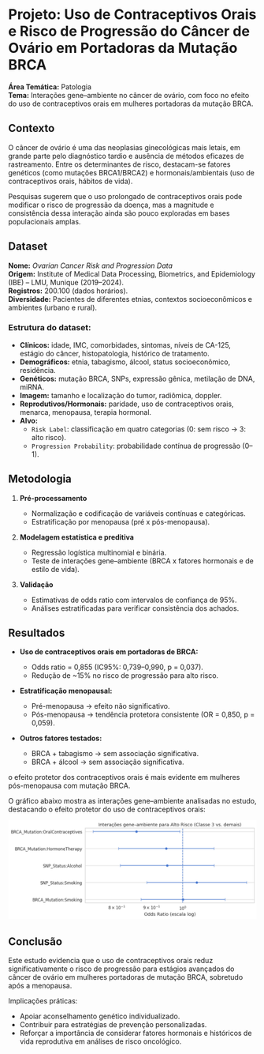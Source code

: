 # Projeto: Uso de Contraceptivos Orais e Risco de Progressão do Câncer de Ovário em Portadoras da Mutação BRCA  

**Área Temática:** Patologia  
**Tema:** Interações gene–ambiente no câncer de ovário, com foco no efeito do uso de contraceptivos orais em mulheres portadoras da mutação BRCA.  

## Contexto  

O câncer de ovário é uma das neoplasias ginecológicas mais letais, em grande parte pelo diagnóstico tardio e ausência de métodos eficazes de rastreamento. Entre os determinantes de risco, destacam-se fatores genéticos (como mutações BRCA1/BRCA2) e hormonais/ambientais (uso de contraceptivos orais, hábitos de vida).  

Pesquisas sugerem que o uso prolongado de contraceptivos orais pode modificar o risco de progressão da doença, mas a magnitude e consistência dessa interação ainda são pouco exploradas em bases populacionais amplas.  


## Dataset  

**Nome:** *Ovarian Cancer Risk and Progression Data*  
**Origem:** Institute of Medical Data Processing, Biometrics, and Epidemiology (IBE) – LMU, Munique (2019–2024).  
**Registros:** 200.100 (dados horários).  
**Diversidade:** Pacientes de diferentes etnias, contextos socioeconômicos e ambientes (urbano e rural).  

### Estrutura do dataset:  
- **Clínicos:** idade, IMC, comorbidades, sintomas, níveis de CA-125, estágio do câncer, histopatologia, histórico de tratamento.  
- **Demográficos:** etnia, tabagismo, álcool, status socioeconômico, residência.  
- **Genéticos:** mutação BRCA, SNPs, expressão gênica, metilação de DNA, miRNA.  
- **Imagem:** tamanho e localização do tumor, radiômica, doppler.  
- **Reprodutivos/Hormonais:** paridade, uso de contraceptivos orais, menarca, menopausa, terapia hormonal.  
- **Alvo:**  
  - `Risk Label`: classificação em quatro categorias (0: sem risco → 3: alto risco).  
  - `Progression Probability`: probabilidade contínua de progressão (0–1).  


## Metodologia  

1. **Pré-processamento**  
   - Normalização e codificação de variáveis contínuas e categóricas.  
   - Estratificação por menopausa (pré x pós-menopausa).  

2. **Modelagem estatística e preditiva**  
   - Regressão logística multinomial e binária.  
   - Teste de interações gene–ambiente (BRCA x fatores hormonais e de estilo de vida).  

3. **Validação**  
   - Estimativas de odds ratio com intervalos de confiança de 95%.  
   - Análises estratificadas para verificar consistência dos achados.  


## Resultados  

- **Uso de contraceptivos orais em portadoras de BRCA:**  
  - Odds ratio = 0,855 (IC95%: 0,739–0,990, p = 0,037).  
  - Redução de ~15% no risco de progressão para alto risco.  

- **Estratificação menopausal:**  
  - Pré-menopausa → efeito não significativo.  
  - Pós-menopausa → tendência protetora consistente (OR = 0,850, p = 0,059).  

- **Outros fatores testados:**  
  - BRCA + tabagismo → sem associação significativa.  
  - BRCA + álcool → sem associação significativa.  

o efeito protetor dos contraceptivos orais é mais evidente em mulheres pós-menopausa com mutação BRCA.  
 
O gráfico abaixo mostra as interações gene–ambiente analisadas no estudo, destacando o efeito protetor do uso de contraceptivos orais:  

![Interações Gene–Ambiente](../imagens/patologia_interacao.png)  

## Conclusão  

Este estudo evidencia que o uso de contraceptivos orais reduz significativamente o risco de progressão para estágios avançados do câncer de ovário em mulheres portadoras de mutação BRCA, sobretudo após a menopausa.  

Implicações práticas:  
- Apoiar aconselhamento genético individualizado.  
- Contribuir para estratégias de prevenção personalizadas.  
- Reforçar a importância de considerar fatores hormonais e históricos de vida reprodutiva em análises de risco oncológico.  

